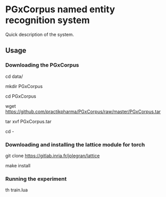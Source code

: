 # PGxCorpus named entity recognition system

Quick description of the system.

## Usage

### Downloading the PGxCorpus

cd data/

mkdir PGxCorpus

cd PGxCorpus

wget https://github.com/practikpharma/PGxCorpus/raw/master/PGxCorpus.tar

tar xvf PGxCorpus.tar

cd -

### Downloading and installing the lattice module for torch

git clone https://gitlab.inria.fr/jolegran/lattice

make install

### Running the experiment

th train.lua 

